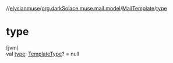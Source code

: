 //[elysianmuse](../../../index.md)/[org.darkSolace.muse.mail.model](../index.md)/[MailTemplate](index.md)/[type](type.md)

# type

[jvm]\
val [type](type.md): [TemplateType](../-template-type/index.md)? = null
